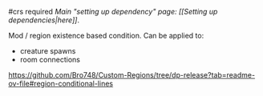 #crs required
*Main "setting up dependency" page: [[Setting up dependencies|here]]*.

Mod / region existence based condition. Can be applied to:
- creature spawns
- room connections

https://github.com/Bro748/Custom-Regions/tree/dp-release?tab=readme-ov-file#region-conditional-lines